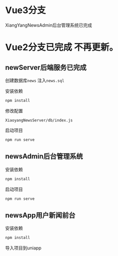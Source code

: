# Vue3分支

XiangYangNewsAdmin后台管理系统已完成

# Vue2分支已完成 不再更新。

## newServer后端服务已完成

创建数据库`news`  注入`news.sql`

安装依赖

```powershell
npm install
```

修改配置

```
XiaoyangNewsServer/db/index.js
```
启动项目

```
npm run serve
```

## newsAdmin后台管理系统

安装依赖

```powershell
npm install
```

启动项目

```
npm run serve
```

## newsApp用户新闻前台

安装依赖

```powershell
npm install
```

导入项目到uniapp


